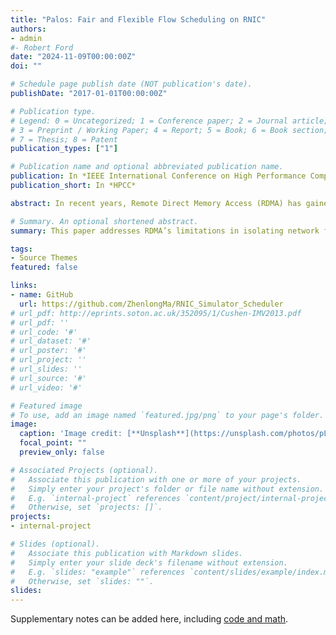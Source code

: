 ```yaml
---
title: "Palos: Fair and Flexible Flow Scheduling on RNIC"
authors:
- admin
#- Robert Ford
date: "2024-11-09T00:00:00Z"
doi: ""

# Schedule page publish date (NOT publication's date).
publishDate: "2017-01-01T00:00:00Z"

# Publication type.
# Legend: 0 = Uncategorized; 1 = Conference paper; 2 = Journal article;
# 3 = Preprint / Working Paper; 4 = Report; 5 = Book; 6 = Book section;
# 7 = Thesis; 8 = Patent
publication_types: ["1"]

# Publication name and optional abbreviated publication name.
publication: In *IEEE International Conference on High Performance Computing and Communications*
publication_short: In *HPCC*

abstract: In recent years, Remote Direct Memory Access (RDMA) has gained significant attraction within modern hyperscale data centers. However, RNIC fails to provide fine-grained performance isolation among network flows with different traffic patterns which co-exist in multi-tenant data centers and typically have various bandwidth, throughput and latency requirements.In this paper, we reveal that the drawbacks on isolation root in the packet-level flow scheduling mechanism implemented in the RNIC hardware. To solve this problem, we introduce Palos, a fair and flexible flow-scheduling mechanism. In the hardware layer, Palos adopts a data chunk based scheduling mechanism by reconstructing communication descriptors. The data chunk based scheduling diminishes the performance interference between large flows and small flows. Palos configures the scheduler in the software layer using a hierarchical weight setting to enable customized performance policy while preventing the configuration of users from interfering each other. Our experiments demonstrate that Palos provides better performance isolation and performance control flexibility compared with the commodity RDMA NIC and existing optimization framework.

# Summary. An optional shortened abstract.
summary: This paper addresses RDMA’s limitations in isolating network flows with diverse performance needs in multi-tenant data centers. The proposed solution, Palos, improves performance isolation by using a data chunk-based scheduling mechanism at the hardware level, reducing interference between large and small flows. A hierarchical, weight-based scheduler configuration in the software layer further allows customized, interference-free performance policies. Experiments show that Palos provides better isolation and flexibility than current RDMA NICs.

tags:
- Source Themes
featured: false

links:
- name: GitHub
  url: https://github.com/ZhenlongMa/RNIC_Simulator_Scheduler
# url_pdf: http://eprints.soton.ac.uk/352095/1/Cushen-IMV2013.pdf
# url_pdf: ''
# url_code: '#'
# url_dataset: '#'
# url_poster: '#'
# url_project: ''
# url_slides: ''
# url_source: '#'
# url_video: '#'

# Featured image
# To use, add an image named `featured.jpg/png` to your page's folder. 
image:
  caption: 'Image credit: [**Unsplash**](https://unsplash.com/photos/pLCdAaMFLTE)'
  focal_point: ""
  preview_only: false

# Associated Projects (optional).
#   Associate this publication with one or more of your projects.
#   Simply enter your project's folder or file name without extension.
#   E.g. `internal-project` references `content/project/internal-project/index.md`.
#   Otherwise, set `projects: []`.
projects:
- internal-project

# Slides (optional).
#   Associate this publication with Markdown slides.
#   Simply enter your slide deck's filename without extension.
#   E.g. `slides: "example"` references `content/slides/example/index.md`.
#   Otherwise, set `slides: ""`.
slides:
---
```



Supplementary notes can be added here, including [code and math](https://sourcethemes.com/academic/docs/writing-markdown-latex/).
